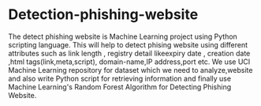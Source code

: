 # Detection-phishing-website
The detect phishing website is Machine Learning project using Python scripting language. This will help to detect phising website using different attributes such as link length , registry detail likeexpiry date , creation date ,html tags(link,meta,script), domain-name,IP address,port etc.
We use UCI Machine Learning repository for dataset which we need to analyze,website and also write Python script for retrieving information and finally use Machine Learning's Random Forest Algorithm for Detecting Phishing Website.
